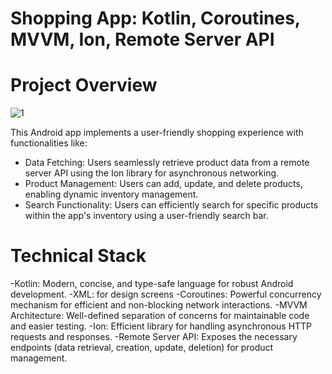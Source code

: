 # Shopping App: Kotlin, Coroutines, MVVM, Ion, Remote Server API
# Project Overview
![1](https://github.com/Boradeg/voxvalley_shopping_app_task/assets/110608207/b23307ae-4853-4086-a431-2e00b2829047)


This Android app implements a user-friendly shopping experience with functionalities like:

- Data Fetching: Users seamlessly retrieve product data from a remote server API using the Ion library for asynchronous networking.
- Product Management: Users can add, update, and delete products, enabling dynamic inventory management.
- Search Functionality: Users can efficiently search for specific products within the app's inventory using a user-friendly search bar.
  
# Technical Stack
-Kotlin: Modern, concise, and type-safe language for robust Android development.
-XML: for design screens
-Coroutines: Powerful concurrency mechanism for efficient and non-blocking network interactions.
-MVVM Architecture: Well-defined separation of concerns for maintainable code and easier testing.
-Ion: Efficient library for handling asynchronous HTTP requests and responses.
-Remote Server API: Exposes the necessary endpoints (data retrieval, creation, update, deletion) for product management.
